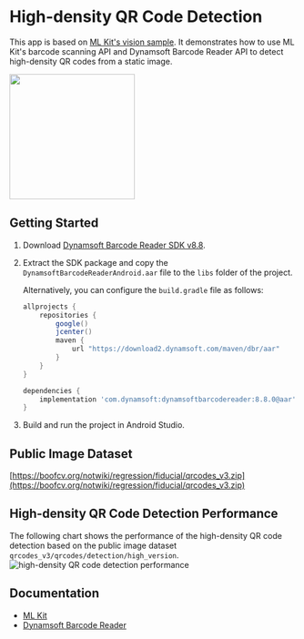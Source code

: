 # High-density QR Code Detection 
This app is based on [ML Kit's vision sample](https://github.com/googlesamples/mlkit/tree/master/android/vision-quickstart). It demonstrates how to use ML Kit's barcode scanning API and Dynamsoft Barcode Reader API to detect high-density QR codes from a static image.


<img src="https://www.dynamsoft.com/codepool/img/2021/10/high-density-qr-code-detection.jpg" width="220"/> 

## Getting Started
1. Download [Dynamsoft Barcode Reader SDK v8.8](https://www.dynamsoft.com/barcode-reader/downloads).
2. Extract the SDK package and copy the `DynamsoftBarcodeReaderAndroid.aar` file to the `libs` folder of the project.

    Alternatively, you can configure the `build.gradle` file as follows:
    
    ```gradle
    allprojects {
        repositories {
            google()
            jcenter()
            maven {
                url "https://download2.dynamsoft.com/maven/dbr/aar"
            }
        }
    }
    
    dependencies {
        implementation 'com.dynamsoft:dynamsoftbarcodereader:8.8.0@aar'
    }
    ```
3. Build and run the project in Android Studio.

## Public Image Dataset
[https://boofcv.org/notwiki/regression/fiducial/qrcodes_v3.zip](https://boofcv.org/notwiki/regression/fiducial/qrcodes_v3.zip)

## High-density QR Code Detection Performance
The following chart shows the performance of the high-density QR code detection based on the public image dataset `qrcodes_v3/qrcodes/detection/high_version`.
![high-density QR code detection performance](https://www.dynamsoft.com/codepool/img/2021/10/hgh-density-qr-detection-performance.jpg)


## Documentation

* [ML Kit](https://developers.google.com/ml-kit/vision/barcode-scanning)
* [Dynamsoft Barcode Reader](https://www.dynamsoft.com/barcode-reader/programming/android/api-reference/index.html?ver=latest)



